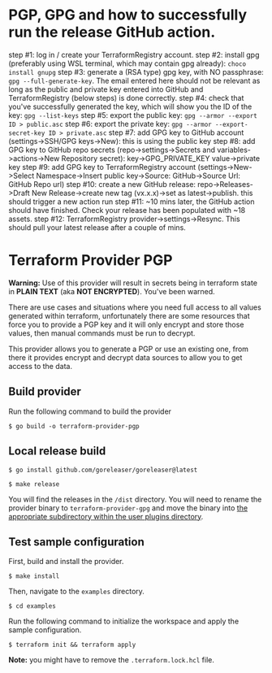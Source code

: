 # PGP, GPG and how to successfully run the release GitHub action.
step #1: log in / create your TerraformRegistry account.
step #2: install gpg (preferably using WSL terminal, which may contain gpg already): ```choco install gnupg```
step #3: generate a (RSA type) gpg key, with NO passphrase: ```gpg --full-generate-key```. The email entered here should not be relevant as long as the public and private key entered into GitHub and TerraformRegistry (below steps) is done correctly.
step #4: check that you've successfully generated the key, which will show you the ID of the key: ```gpg --list-keys```
step #5: export the public key: ```gpg --armor --export ID > public.asc```
step #6: export the private key: ```gpg --armor --export-secret-key ID > private.asc```
step #7: add GPG key to GitHub account (settings->SSH/GPG keys->New): this is using the public key
step #8: add GPG key to GitHub repo secrets (repo->settings->Secrets and variables->actions->New Repository secret): key->GPG_PRIVATE_KEY value->private key
step #9: add GPG key to TerraformRegistry account (settings->New->Select Namespace->Insert public key->Source: GitHub->Source Url: GitHub Repo url)
step #10: create a new GitHub release: repo->Releases->Draft New Release->create new tag (vx.x.x)->set as latest->publish. this should trigger a new action run
step #11: ~10 mins later, the GitHub action should have finished. Check your release has been populated with ~18 assets.
step #12: TerraformRegistry provider->settings->Resync. This should pull your latest release after a couple of mins.

# Terraform Provider PGP

**Warning:** Use of this provider will result in secrets being in terraform state in **PLAIN TEXT** (aka **NOT ENCRYPTED**). You've been warned.

There are use cases and situations where you need full access to all values generated within terraform, unfortunately there are some resources that force you to provide a PGP key and it will only encrypt and store those values, then manual commands must be run to decrypt.

This provider allows you to generate a PGP or use an existing one, from there it provides encrypt and decrypt data sources to allow you to get access to the data.

## Build provider

Run the following command to build the provider

```shell
$ go build -o terraform-provider-pgp
```

## Local release build

```shell
$ go install github.com/goreleaser/goreleaser@latest
```

```shell
$ make release
```

You will find the releases in the `/dist` directory. You will need to rename the provider binary to `terraform-provider-gpg` and move the binary into [the appropriate subdirectory within the user plugins directory](https://learn.hashicorp.com/tutorials/terraform/provider-use?in=terraform/providers#install-hashicups-provider).

## Test sample configuration

First, build and install the provider.

```shell
$ make install
```

Then, navigate to the `examples` directory.

```shell
$ cd examples
```

Run the following command to initialize the workspace and apply the sample configuration.

```shell
$ terraform init && terraform apply
```

**Note:** you might have to remove the `.terraform.lock.hcl` file.

